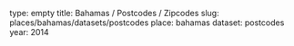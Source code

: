 type: empty
title: Bahamas / Postcodes / Zipcodes
slug: places/bahamas/datasets/postcodes
place: bahamas
dataset: postcodes
year: 2014
